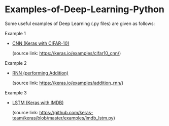 # Examples-of-Deep-Learning-Python
Some useful examples of Deep Learning (.py files) are given as follows:

Example 1
- [CNN (Keras with CIFAR-10)](https://github.com/Mickey0521/Examples-of-Deep-Learning-Python/blob/master/Keras_CIFAR-10_CNN.py)

  (source link: https://keras.io/examples/cifar10_cnn/)

Example 2
- [RNN (performing Addition)](https://github.com/Mickey0521/Examples-of-Deep-Learning-Python/blob/master/Keras_Addition_RNN.py)

  (source link: https://keras.io/examples/addition_rnn/)
  
Example 3
- [LSTM (Keras with IMDB)](https://github.com/Mickey0521/Examples-of-Deep-Learning-Python/blob/master/Keras_IMDB_LSTM.py)

  (source link: https://github.com/keras-team/keras/blob/master/examples/imdb_lstm.py)
  
